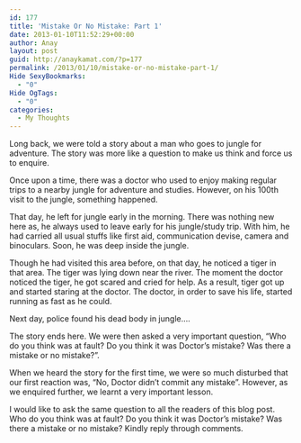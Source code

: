 ```yaml
---
id: 177
title: 'Mistake Or No Mistake: Part 1'
date: 2013-01-10T11:52:29+00:00
author: Anay
layout: post
guid: http://anaykamat.com/?p=177
permalink: /2013/01/10/mistake-or-no-mistake-part-1/
Hide SexyBookmarks:
  - "0"
Hide OgTags:
  - "0"
categories:
  - My Thoughts
---
```

Long back, we were told a story about a man who goes to jungle for adventure. The story was more like a question to make us think and force us to enquire.

Once upon a time, there was a doctor who used to enjoy making regular trips to a nearby jungle for adventure and studies. However, on his 100th visit to the jungle, something happened.

That day, he left for jungle early in the morning. There was nothing new here as, he always used to leave early for his jungle/study trip. With him, he had carried all usual stuffs like first aid, communication devise, camera and binoculars. Soon, he was deep inside the jungle.

Though he had visited this area before, on that day, he noticed a tiger in that area. The tiger was lying down near the river. The moment the doctor noticed the tiger, he got scared and cried for help. As a result, tiger got up and started staring at the doctor. The doctor, in order to save his life, started running as fast as he could.

Next day, police found his dead body in jungle&#8230;.

The story ends here. We were then asked a very important question, &#8220;Who do you think was at fault? Do you think it was Doctor&#8217;s mistake? Was there a mistake or no mistake?&#8221;.

When we heard the story for the first time, we were so much disturbed that our first reaction was, &#8220;No, Doctor didn&#8217;t commit any mistake&#8221;. However, as we enquired further, we learnt a very important lesson.

I would like to ask the same question to all the readers of this blog post. Who do you think was at fault? Do you think it was Doctor&#8217;s mistake? Was there a mistake or no mistake? Kindly reply through comments.